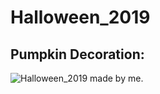 # Halloween_2019
## Pumpkin Decoration:
![Halloween_2019](https://user-images.githubusercontent.com/42784914/68215151-c10fb280-ffac-11e9-9021-5c857819328c.png)
made by me.
